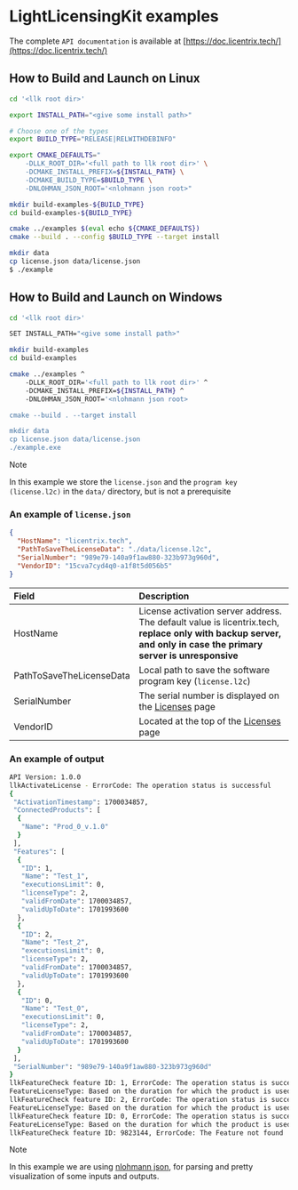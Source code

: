 # LightLicensingKit examples

The complete `API documentation` is available at [https://doc.licentrix.tech/](https://doc.licentrix.tech/)

## How to Build and Launch on Linux

```sh
cd '<llk root dir>'

export INSTALL_PATH="<give some install path>"

# Choose one of the types
export BUILD_TYPE="RELEASE|RELWITHDEBINFO"

export CMAKE_DEFAULTS="
    -DLLK_ROOT_DIR='<full path to llk root dir>' \
    -DCMAKE_INSTALL_PREFIX=${INSTALL_PATH} \
    -DCMAKE_BUILD_TYPE=$BUILD_TYPE \
    -DNLOHMAN_JSON_ROOT='<nlohmann json root>"

mkdir build-examples-${BUILD_TYPE}
cd build-examples-${BUILD_TYPE}

cmake ../examples $(eval echo ${CMAKE_DEFAULTS})
cmake --build . --config $BUILD_TYPE --target install

mkdir data
cp license.json data/license.json
$ ./example
```

## How to Build and Launch on Windows

```sh
cd '<llk root dir>'

SET INSTALL_PATH="<give some install path>"

mkdir build-examples
cd build-examples

cmake ../examples ^
    -DLLK_ROOT_DIR='<full path to llk root dir>' ^
    -DCMAKE_INSTALL_PREFIX=${INSTALL_PATH} ^
    -DNLOHMAN_JSON_ROOT='<nlohmann json root>

cmake --build . --target install

mkdir data
cp license.json data/license.json
./example.exe
```

> [!NOTE]
> In this example we store the `license.json` and the `program key (license.l2c)` in the `data/` directory, but is not a prerequisite


### An example of `license.json`

```JSON
{
  "HostName": "licentrix.tech",
  "PathToSaveTheLicenseData": "./data/license.l2c",
  "SerialNumber": "989e79-140a9f1aw880-323b973g960d",
  "VendorID": "15cva7cyd4q0-a1f8t5d056b5"
}
```

| Field                    | Description                                                                                                                                                      |
| :----------------------- |:---------------------------------------------------------------------------------------------------------------------------------------------------------------- |
| HostName                 | License activation server address. The default value is licentrix.tech, **replace only with backup server, and only in case the primary server is unresponsive** |
| PathToSaveTheLicenseData | Local path to save the software program key (`license.l2c`)                                                                                                      |
| SerialNumber             | The serial number is displayed on the [Licenses](https://dev.licentrix.tech/orders) page                                                                         |
| VendorID                 | Located at the top of the [Licenses](https://dev.licentrix.tech/orders) page                                                                                     |

### An example of output

```sh
API Version: 1.0.0
llkActivateLicense - ErrorCode: The operation status is successful
{
 "ActivationTimestamp": 1700034857,
 "ConnectedProducts": [
  {
   "Name": "Prod_0_v.1.0"
  }
 ],
 "Features": [
  {
   "ID": 1,
   "Name": "Test_1",
   "executionsLimit": 0,
   "licenseType": 2,
   "validFromDate": 1700034857,
   "validUpToDate": 1701993600
  },
  {
   "ID": 2,
   "Name": "Test_2",
   "executionsLimit": 0,
   "licenseType": 2,
   "validFromDate": 1700034857,
   "validUpToDate": 1701993600
  },
  {
   "ID": 0,
   "Name": "Test_0",
   "executionsLimit": 0,
   "licenseType": 2,
   "validFromDate": 1700034857,
   "validUpToDate": 1701993600
  }
 ],
 "SerialNumber": "989e79-140a9f1aw880-323b973g960d"
}
llkFeatureCheck feature ID: 1, ErrorCode: The operation status is successful
FeatureLicenseType: Based on the duration for which the product is used
llkFeatureCheck feature ID: 2, ErrorCode: The operation status is successful
FeatureLicenseType: Based on the duration for which the product is used
llkFeatureCheck feature ID: 0, ErrorCode: The operation status is successful
FeatureLicenseType: Based on the duration for which the product is used
llkFeatureCheck feature ID: 9823144, ErrorCode: The Feature not found
```

> [!NOTE]
> In this example we are using [nlohmann json](https://github.com/nlohmann/json), for parsing and pretty visualization of some inputs and outputs.
